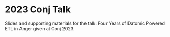 # 2023 Conj Talk

Slides and supporting materials for the talk: Four Years of Datomic Powered ETL in Anger given at Conj 2023.
